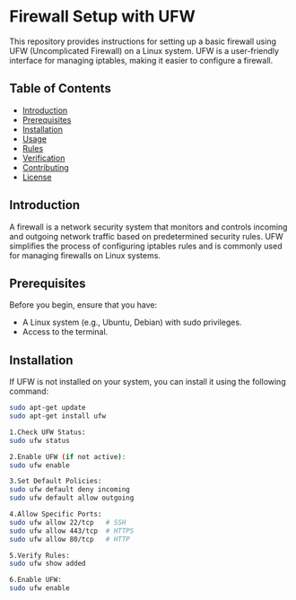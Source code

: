 # Firewall Setup with UFW

This repository provides instructions for setting up a basic firewall using UFW (Uncomplicated Firewall) on a Linux system. UFW is a user-friendly interface for managing iptables, making it easier to configure a firewall.

## Table of Contents

- [Introduction](#introduction)
- [Prerequisites](#prerequisites)
- [Installation](#installation)
- [Usage](#usage)
- [Rules](#rules)
- [Verification](#verification)
- [Contributing](#contributing)
- [License](#license)

## Introduction

A firewall is a network security system that monitors and controls incoming and outgoing network traffic based on predetermined security rules. UFW simplifies the process of configuring iptables rules and is commonly used for managing firewalls on Linux systems.

## Prerequisites

Before you begin, ensure that you have:

- A Linux system (e.g., Ubuntu, Debian) with sudo privileges.
- Access to the terminal.

## Installation

If UFW is not installed on your system, you can install it using the following command:

```bash
sudo apt-get update
sudo apt-get install ufw

1.Check UFW Status:
sudo ufw status

2.Enable UFW (if not active):
sudo ufw enable

3.Set Default Policies:
sudo ufw default deny incoming
sudo ufw default allow outgoing

4.Allow Specific Ports:
sudo ufw allow 22/tcp   # SSH
sudo ufw allow 443/tcp  # HTTPS
sudo ufw allow 80/tcp   # HTTP

5.Verify Rules:
sudo ufw show added

6.Enable UFW:
sudo ufw enable
